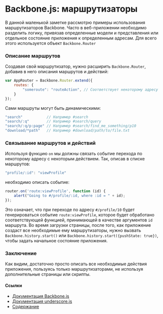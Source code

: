 Backbone.js: маршрутизаторы
======

В данной маленькой заметке рассмотрю примеры использования маршрутизаторов Backbone. 
Часто в веб-приложении необходимо разделить логику, привязав определенные модели и представления или отдельное состояние приложения к определенным адресам. Для всего этого используется объект `Backbone.Router`

### Описание маршрутов
Создавая свой маршрутизатор, нужно расширить `Backbone.Router`, добавив в него описания маршрутов и действий:
```javascript
var AppRouter = Backbone.Router.extend({
    routes: {
        "someroute": "routeAction", // Соответствует некоторому адресу #someroute и событию routeAction
    }
});
```
Сами маршруты могут быть динамическими:
```javascript
"search"           // Например #search
"search/:q"        // Например #search/query
"search/:q/p:page" // Например #search/find_me_something/p10
"download/*path"   // Например #download/path/to/file.txt
```

### Связывание маршрутов и действий
Используя функцию `on` мы должны связать событие перехода по некоторому адресу с некоторым действием. Так, описав в списке маршрутов:
```javascript
"profile/:id": "viewProfile"
```
необходимо описать событие:
```javascript
router.on('route:viewProfile', function (id) {
    alert("Going to #/profile/:id, where :id = " + id);
});
```
Это означает, что при переходе по адресу `#/profile/10` будет генерироваться событие `route:viewProfile`, которое будет обработано соответствующей функцией, принимающей в качестве аргументов `id` маршрута.
Во время загрузки страницы, после того, как приложение создаст все необходимые ему маршрутизаторы, нужно вызвать `Backbone.history.start()` или `Backbone.history.start({pushState: true})`, чтобы задать начальное состояние приложения.

### Заключение
Как видим, достаточно просто описать все необходимые действия приложения, пользуясь только маршрутизаторами, не используя дополнительные страницы или скрипты.

#### Ссылки
* [Документация Backbone.js](http://backbonejs.ru/)
* [Документация underscore.js](http://underscorejs.ru/)
* [Содержание](README.md)
